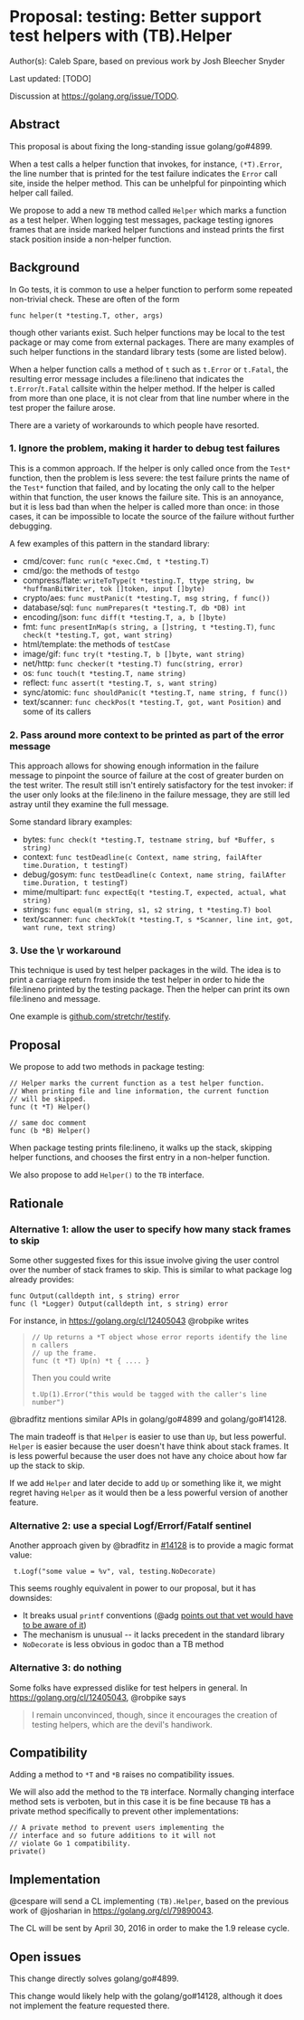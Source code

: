 # Proposal: testing: Better support test helpers with (TB).Helper

Author(s): Caleb Spare, based on previous work by Josh Bleecher Snyder

Last updated: [TODO]

Discussion at https://golang.org/issue/TODO.

## Abstract

This proposal is about fixing the long-standing issue golang/go#4899.

When a test calls a helper function that invokes, for instance, `(*T).Error`,
the line number that is printed for the test failure indicates the `Error` call
site, inside the helper method. This can be unhelpful for pinpointing which
helper call failed.

We propose to add a new `TB` method called `Helper` which marks a function as a
test helper. When logging test messages, package testing ignores frames that are
inside marked helper functions and instead prints the first stack position
inside a non-helper function.

## Background

In Go tests, it is common to use a helper function to perform some repeated
non-trivial check. These are often of the form

    func helper(t *testing.T, other, args)

though other variants exist. Such helper functions may be local to the test
package or may come from external packages. There are many examples of such
helper functions in the standard library tests (some are listed below).

When a helper function calls a method of `t` such as `t.Error` or `t.Fatal`, the
resulting error message includes a file:lineno that indicates the
`t.Error`/`t.Fatal` callsite within the helper method. If the helper is called
from more than one place, it is not clear from that line number where in the
test proper the failure arose.

There are a variety of workarounds to which people have resorted.

### 1. Ignore the problem, making it harder to debug test failures

This is a common approach. If the helper is only called once from the `Test*`
function, then the problem is less severe: the test failure prints the name of
the `Test*` function that failed, and by locating the only call to the helper
within that function, the user knows the failure site. This is an annoyance, but
it is less bad than when the helper is called more than once: in those cases, it
can be impossible to locate the source of the failure without further debugging.

A few examples of this pattern in the standard library:

- cmd/cover: `func run(c *exec.Cmd, t *testing.T)`
- cmd/go: the methods of `testgo`
- compress/flate: `writeToType(t *testing.T, ttype string, bw *huffmanBitWriter, tok []token, input []byte)`
- crypto/aes: `func mustPanic(t *testing.T, msg string, f func())`
- database/sql: `func numPrepares(t *testing.T, db *DB) int`
- encoding/json: `func diff(t *testing.T, a, b []byte)`
- fmt: `func presentInMap(s string, a []string, t *testing.T)`, `func check(t *testing.T, got, want string)`
- html/template: the methods of `testCase`
- image/gif: `func try(t *testing.T, b []byte, want string)`
- net/http: `func checker(t *testing.T) func(string, error)`
- os: `func touch(t *testing.T, name string)`
- reflect: `func assert(t *testing.T, s, want string)`
- sync/atomic: `func shouldPanic(t *testing.T, name string, f func())`
- text/scanner: `func checkPos(t *testing.T, got, want Position)` and some of
  its callers

### 2. Pass around more context to be printed as part of the error message

This approach allows for showing enough information in the failure message to
pinpoint the source of failure at the cost of greater burden on the test writer.
The result still isn't entirely satisfactory for the test invoker: if the user
only looks at the file:lineno in the failure message, they are still led astray
until they examine the full message.

Some standard library examples:

- bytes: `func check(t *testing.T, testname string, buf *Buffer, s string)`
- context: `func testDeadline(c Context, name string, failAfter time.Duration, t testingT)`
- debug/gosym: `func testDeadline(c Context, name string, failAfter time.Duration, t testingT)`
- mime/multipart: `func expectEq(t *testing.T, expected, actual, what string)`
- strings: `func equal(m string, s1, s2 string, t *testing.T) bool`
- text/scanner: `func checkTok(t *testing.T, s *Scanner, line int, got, want rune, text string)`

### 3. Use the \r workaround

This technique is used by test helper packages in the wild. The idea is to print
a carriage return from inside the test helper in order to hide the file:lineno
printed by the testing package. Then the helper can print its own file:lineno
and message.

One example is
[github.com/stretchr/testify](https://github.com/stretchr/testify/blob/2402e8e7a02fc811447d11f881aa9746cdc57983/assert/assertions.go#L226).

## Proposal

We propose to add two methods in package testing:

    // Helper marks the current function as a test helper function.
    // When printing file and line information, the current function
    // will be skipped.
    func (t *T) Helper()

    // same doc comment
    func (b *B) Helper()

When package testing prints file:lineno, it walks up the stack, skipping helper
functions, and chooses the first entry in a non-helper function.

We also propose to add `Helper()` to the `TB` interface.

## Rationale

### Alternative 1: allow the user to specify how many stack frames to skip

Some other suggested fixes for this issue involve giving the user control over
the number of stack frames to skip. This is similar to what package log already
provides:

    func Output(calldepth int, s string) error
    func (l *Logger) Output(calldepth int, s string) error

For instance, in https://golang.org/cl/12405043 @robpike writes

>     // Up returns a *T object whose error reports identify the line n callers
>     // up the frame.
>     func (t *T) Up(n) *t { .... }
> 
> Then you could write
> 
>     t.Up(1).Error("this would be tagged with the caller's line number")

@bradfitz mentions similar APIs in golang/go#4899 and golang/go#14128.

The main tradeoff is that `Helper` is easier to use than `Up`, but less
powerful. `Helper` is easier because the user doesn't have think about stack
frames. It is less powerful because the user does not have any choice about how
far up the stack to skip.

If we add `Helper` and later decide to add `Up` or something like it, we might
regret having `Helper` as it would then be a less powerful version of another
feature.

### Alternative 2: use a special Logf/Errorf/Fatalf sentinel

Another approach given by @bradfitz in
[#14128](https://github.com/golang/go/issues/14128#issuecomment-176254702)
is to provide a magic format value:

     t.Logf("some value = %v", val, testing.NoDecorate)

This seems roughly equivalent in power to our proposal, but it has downsides:

* It breaks usual `printf` conventions (@adg [points out that vet would have to
  be aware of
  it](https://github.com/golang/go/issues/14128#issuecomment-176456878))
* The mechanism is unusual -- it lacks precedent in the standard library
* `NoDecorate` is less obvious in godoc than a TB method

### Alternative 3: do nothing

Some folks have expressed dislike for test helpers in general. In
https://golang.org/cl/12405043, @robpike says

> I remain unconvinced, though, since it encourages the creation of testing
> helpers, which are the devil's handiwork.

## Compatibility

Adding a method to `*T` and `*B` raises no compatibility issues.

We will also add the method to the `TB` interface. Normally changing interface
method sets is verboten, but in this case it is be fine because `TB` has a
private method specifically to prevent other implementations:

    // A private method to prevent users implementing the
    // interface and so future additions to it will not
    // violate Go 1 compatibility.
    private()

## Implementation

@cespare will send a CL implementing `(TB).Helper`, based on the previous work
of @josharian in https://golang.org/cl/79890043.

The CL will be sent by April 30, 2016 in order to make the 1.9 release cycle.

## Open issues

This change directly solves golang/go#4899.

This change would likely help with the golang/go#14128, although it does not
implement the feature requested there.

